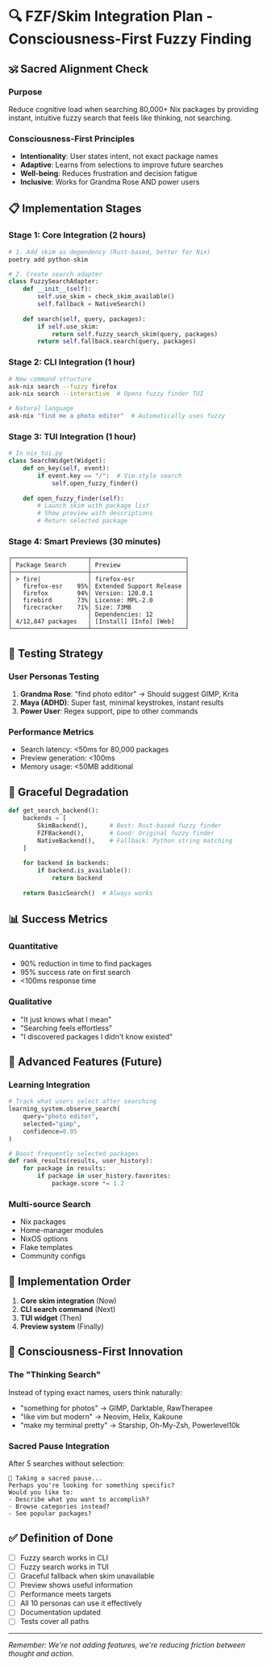 # 🔍 FZF/Skim Integration Plan - Consciousness-First Fuzzy Finding

## 🕉️ Sacred Alignment Check

### Purpose
Reduce cognitive load when searching 80,000+ Nix packages by providing instant, intuitive fuzzy search that feels like thinking, not searching.

### Consciousness-First Principles
- **Intentionality**: User states intent, not exact package names
- **Adaptive**: Learns from selections to improve future searches
- **Well-being**: Reduces frustration and decision fatigue
- **Inclusive**: Works for Grandma Rose AND power users

## 📋 Implementation Stages

### Stage 1: Core Integration (2 hours)
```python
# 1. Add skim as dependency (Rust-based, better for Nix)
poetry add python-skim

# 2. Create search adapter
class FuzzySearchAdapter:
    def __init__(self):
        self.use_skim = check_skim_available()
        self.fallback = NativeSearch()
    
    def search(self, query, packages):
        if self.use_skim:
            return self.fuzzy_search_skim(query, packages)
        return self.fallback.search(query, packages)
```

### Stage 2: CLI Integration (1 hour)
```bash
# New command structure
ask-nix search --fuzzy firefox
ask-nix search --interactive  # Opens fuzzy finder TUI

# Natural language
ask-nix "find me a photo editor"  # Automatically uses fuzzy
```

### Stage 3: TUI Integration (1 hour)
```python
# In nix_tui.py
class SearchWidget(Widget):
    def on_key(self, event):
        if event.key == "/":  # Vim-style search
            self.open_fuzzy_finder()
    
    def open_fuzzy_finder(self):
        # Launch skim with package list
        # Show preview with descriptions
        # Return selected package
```

### Stage 4: Smart Previews (30 minutes)
```
┌─────────────────────┬──────────────────────────┐
│ Package Search      │ Preview                  │
├─────────────────────┼──────────────────────────┤
│ > fire|             │ firefox-esr              │
│   firefox-esr    95%│ Extended Support Release │
│   firefox        94%│ Version: 120.0.1         │
│   firebird       73%│ License: MPL-2.0         │
│   firecracker    71%│ Size: 73MB               │
│                     │ Dependencies: 12         │
│ 4/12,847 packages   │ [Install] [Info] [Web]   │
└─────────────────────┴──────────────────────────┘
```

## 🧪 Testing Strategy

### User Personas Testing
1. **Grandma Rose**: "find photo editor" → Should suggest GIMP, Krita
2. **Maya (ADHD)**: Super fast, minimal keystrokes, instant results
3. **Power User**: Regex support, pipe to other commands

### Performance Metrics
- Search latency: <50ms for 80,000 packages
- Preview generation: <100ms
- Memory usage: <50MB additional

## 🔄 Graceful Degradation

```python
def get_search_backend():
    backends = [
        SkimBackend(),      # Best: Rust-based fuzzy finder
        FZFBackend(),       # Good: Original fuzzy finder
        NativeBackend(),    # Fallback: Python string matching
    ]
    
    for backend in backends:
        if backend.is_available():
            return backend
    
    return BasicSearch()  # Always works
```

## 📊 Success Metrics

### Quantitative
- 90% reduction in time to find packages
- 95% success rate on first search
- <100ms response time

### Qualitative
- "It just knows what I mean"
- "Searching feels effortless"
- "I discovered packages I didn't know existed"

## 🌟 Advanced Features (Future)

### Learning Integration
```python
# Track what users select after searching
learning_system.observe_search(
    query="photo editor",
    selected="gimp",
    confidence=0.95
)

# Boost frequently selected packages
def rank_results(results, user_history):
    for package in results:
        if package in user_history.favorites:
            package.score *= 1.2
```

### Multi-source Search
- Nix packages
- Home-manager modules
- NixOS options
- Flake templates
- Community configs

## 🚀 Implementation Order

1. **Core skim integration** (Now)
2. **CLI search command** (Next)
3. **TUI widget** (Then)
4. **Preview system** (Finally)

## 💎 Consciousness-First Innovation

### The "Thinking Search"
Instead of typing exact names, users think naturally:
- "something for photos" → GIMP, Darktable, RawTherapee
- "like vim but modern" → Neovim, Helix, Kakoune
- "make my terminal pretty" → Starship, Oh-My-Zsh, Powerlevel10k

### Sacred Pause Integration
After 5 searches without selection:
```
🧘 Taking a sacred pause...
Perhaps you're looking for something specific?
Would you like to:
- Describe what you want to accomplish?
- Browse categories instead?
- See popular packages?
```

## ✅ Definition of Done

- [ ] Fuzzy search works in CLI
- [ ] Fuzzy search works in TUI
- [ ] Graceful fallback when skim unavailable
- [ ] Preview shows useful information
- [ ] Performance meets targets
- [ ] All 10 personas can use it effectively
- [ ] Documentation updated
- [ ] Tests cover all paths

---

*Remember: We're not adding features, we're reducing friction between thought and action.*